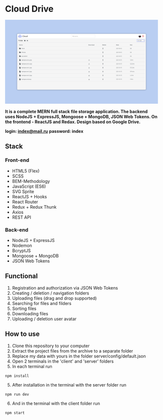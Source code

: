 # Cloud Drive

![preview image](https://raw.githubusercontent.com/lazovskyds/mern-cloud-drive/master/preview.png)

**It is a complete MERN full stack file storage application. The backend uses NodeJS + ExpressJS, Mongoose + MongoDB, JSON Web Tokens. On the frontend - ReactJS and Redax. Design based on Google Drive.**

**login: index@mail.ru**
**password: index**

## Stack

### Front-end

* HTML5 (Flex)
* SCSS
* BEM-Methodology
* JavaScript (ES6)
* SVG Sprite
* ReactJS + Hooks
* React Router
* Redux + Redux Thunk
* Axios
* REST API

### Back-end

* NodeJS + ExpressJS
* Nodemon
* BcryptJS
* Mongoose + MongoDB
* JSON Web Tokens

## Functional

1. Registration and authorization via JSON Web Tokens
2. Сreating / deletion / navigation folders
3. Uploading files (drag and drop supported)
4. Searching for files and filders
5. Sorting files
6. Downloading files
7. Uploading / deletion user avatar


## How to use

1. Clone this repository to your computer
2. Extract the project files from the archive to a separate folder
3. Replace my data with yours in the folder server/config/default.json
3. Open 2 terminals in the 'client' and 'server' folders
4. In each terminal run

```
npm install
```

5. After installation in the terminal with the server folder run

```
npm run dev
```

6. And in the terminal with the client folder run

```
npm start
```